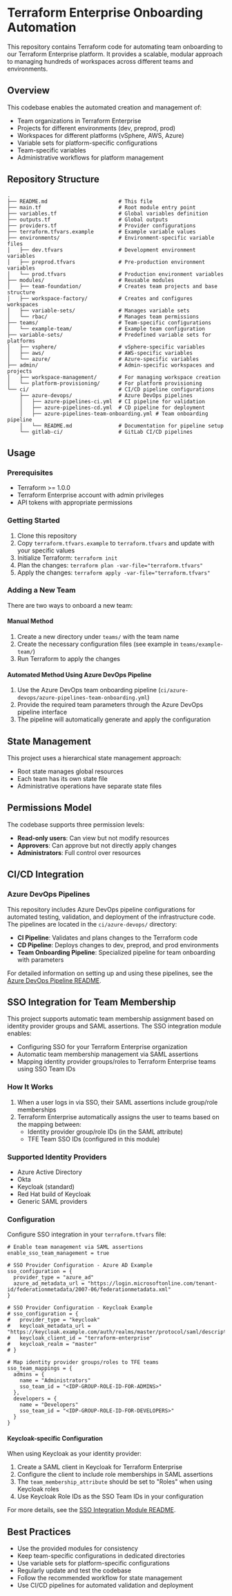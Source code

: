 # Terraform Enterprise Onboarding Automation

This repository contains Terraform code for automating team onboarding to our Terraform Enterprise platform. It provides a scalable, modular approach to managing hundreds of workspaces across different teams and environments.

## Overview

This codebase enables the automated creation and management of:

- Team organizations in Terraform Enterprise
- Projects for different environments (dev, preprod, prod)
- Workspaces for different platforms (vSphere, AWS, Azure)
- Variable sets for platform-specific configurations
- Team-specific variables
- Administrative workflows for platform management

## Repository Structure

```
.
├── README.md                       # This file
├── main.tf                         # Root module entry point
├── variables.tf                    # Global variables definition
├── outputs.tf                      # Global outputs
├── providers.tf                    # Provider configurations
├── terraform.tfvars.example        # Example variable values
├── environments/                   # Environment-specific variable files
│   ├── dev.tfvars                  # Development environment variables
│   ├── preprod.tfvars              # Pre-production environment variables
│   └── prod.tfvars                 # Production environment variables
├── modules/                        # Reusable modules
│   ├── team-foundation/            # Creates team projects and base structure
│   ├── workspace-factory/          # Creates and configures workspaces
│   ├── variable-sets/              # Manages variable sets
│   └── rbac/                       # Manages team permissions
├── teams/                          # Team-specific configurations
│   └── example-team/               # Example team configuration
├── variable-sets/                  # Predefined variable sets for platforms
│   ├── vsphere/                    # vSphere-specific variables
│   ├── aws/                        # AWS-specific variables
│   └── azure/                      # Azure-specific variables
├── admin/                          # Admin-specific workspaces and projects
│   ├── workspace-management/       # For managing workspace creation
│   └── platform-provisioning/      # For platform provisioning
└── ci/                             # CI/CD pipeline configurations
    ├── azure-devops/               # Azure DevOps pipelines
    │   ├── azure-pipelines-ci.yml  # CI pipeline for validation
    │   ├── azure-pipelines-cd.yml  # CD pipeline for deployment
    │   ├── azure-pipelines-team-onboarding.yml # Team onboarding pipeline
    │   └── README.md               # Documentation for pipeline setup
    └── gitlab-ci/                  # GitLab CI/CD pipelines
```

## Usage

### Prerequisites

- Terraform >= 1.0.0
- Terraform Enterprise account with admin privileges
- API tokens with appropriate permissions

### Getting Started

1. Clone this repository
2. Copy `terraform.tfvars.example` to `terraform.tfvars` and update with your specific values
3. Initialize Terraform: `terraform init`
4. Plan the changes: `terraform plan -var-file="terraform.tfvars"`
5. Apply the changes: `terraform apply -var-file="terraform.tfvars"`

### Adding a New Team

There are two ways to onboard a new team:

#### Manual Method
1. Create a new directory under `teams/` with the team name
2. Create the necessary configuration files (see example in `teams/example-team/`)
3. Run Terraform to apply the changes

#### Automated Method Using Azure DevOps Pipeline
1. Use the Azure DevOps team onboarding pipeline (`ci/azure-devops/azure-pipelines-team-onboarding.yml`)
2. Provide the required team parameters through the Azure DevOps pipeline interface
3. The pipeline will automatically generate and apply the configuration

## State Management

This project uses a hierarchical state management approach:

- Root state manages global resources
- Each team has its own state file
- Administrative operations have separate state files

## Permissions Model

The codebase supports three permission levels:

- **Read-only users**: Can view but not modify resources
- **Approvers**: Can approve but not directly apply changes
- **Administrators**: Full control over resources

## CI/CD Integration

### Azure DevOps Pipelines

This repository includes Azure DevOps pipeline configurations for automated testing, validation, and deployment of the infrastructure code. The pipelines are located in the `ci/azure-devops/` directory:

- **CI Pipeline**: Validates and plans changes to the Terraform code
- **CD Pipeline**: Deploys changes to dev, preprod, and prod environments
- **Team Onboarding Pipeline**: Specialized pipeline for team onboarding with parameters

For detailed information on setting up and using these pipelines, see the [Azure DevOps Pipeline README](ci/azure-devops/README.md).

## SSO Integration for Team Membership

This project supports automatic team membership assignment based on identity provider groups and SAML assertions. The SSO integration module enables:

- Configuring SSO for your Terraform Enterprise organization
- Automatic team membership management via SAML assertions
- Mapping identity provider groups/roles to Terraform Enterprise teams using SSO Team IDs

### How It Works

1. When a user logs in via SSO, their SAML assertions include group/role memberships
2. Terraform Enterprise automatically assigns the user to teams based on the mapping between:
   - Identity provider group/role IDs (in the SAML attribute)
   - TFE Team SSO IDs (configured in this module)

### Supported Identity Providers

- Azure Active Directory
- Okta
- Keycloak (standard)
- Red Hat build of Keycloak
- Generic SAML providers

### Configuration

Configure SSO integration in your `terraform.tfvars` file:

```hcl
# Enable team management via SAML assertions
enable_sso_team_management = true

# SSO Provider Configuration - Azure AD Example
sso_configuration = {
  provider_type = "azure_ad"
  azure_ad_metadata_url = "https://login.microsoftonline.com/tenant-id/federationmetadata/2007-06/federationmetadata.xml"
}

# SSO Provider Configuration - Keycloak Example
# sso_configuration = {
#   provider_type = "keycloak"
#   keycloak_metadata_url = "https://keycloak.example.com/auth/realms/master/protocol/saml/descriptor"
#   keycloak_client_id = "terraform-enterprise"
#   keycloak_realm = "master"
# }

# Map identity provider groups/roles to TFE teams
sso_team_mappings = {
  admins = {
    name = "Administrators"
    sso_team_id = "<IDP-GROUP-ROLE-ID-FOR-ADMINS>"
  },
  developers = {
    name = "Developers"
    sso_team_id = "<IDP-GROUP-ROLE-ID-FOR-DEVELOPERS>"
  }
}
```

#### Keycloak-specific Configuration

When using Keycloak as your identity provider:

1. Create a SAML client in Keycloak for Terraform Enterprise
2. Configure the client to include role memberships in SAML assertions
3. The `team_membership_attribute` should be set to "Roles" when using Keycloak roles
4. Use Keycloak Role IDs as the SSO Team IDs in your configuration

For more details, see the [SSO Integration Module README](./modules/sso-integration/README.md).

## Best Practices

- Use the provided modules for consistency
- Keep team-specific configurations in dedicated directories
- Use variable sets for platform-specific configurations
- Regularly update and test the codebase
- Follow the recommended workflow for state management
- Use CI/CD pipelines for automated validation and deployment
